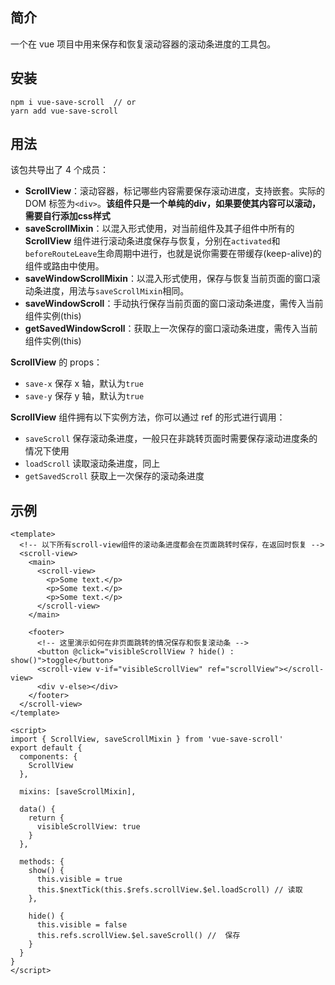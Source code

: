 ## 简介

一个在 vue 项目中用来保存和恢复滚动容器的滚动条进度的工具包。

## 安装

```
npm i vue-save-scroll  // or
yarn add vue-save-scroll
```

## 用法

该包共导出了 4 个成员：

- **ScrollView**：滚动容器，标记哪些内容需要保存滚动进度，支持嵌套。实际的 DOM 标签为`<div>`。**该组件只是一个单纯的div，如果要使其内容可以滚动，需要自行添加css样式**
- **saveScrollMixin**：以混入形式使用，对当前组件及其子组件中所有的 **ScrollView** 组件进行滚动条进度保存与恢复，分别在`activated`和`beforeRouteLeave`生命周期中进行，也就是说你需要在带缓存(keep-alive)的组件或路由中使用。
- **saveWindowScrollMixin**：以混入形式使用，保存与恢复当前页面的窗口滚动条进度，用法与`saveScrollMixin`相同。
- **saveWindowScroll**：手动执行保存当前页面的窗口滚动条进度，需传入当前组件实例(this)
- **getSavedWindowScroll**：获取上一次保存的窗口滚动条进度，需传入当前组件实例(this)

**ScrollView** 的 props：

- `save-x` 保存 x 轴，默认为`true`
- `save-y` 保存 y 轴，默认为`true`

**ScrollView** 组件拥有以下实例方法，你可以通过 ref 的形式进行调用：

- `saveScroll` 保存滚动条进度，一般只在非跳转页面时需要保存滚动进度条的情况下使用
- `loadScroll` 读取滚动条进度，同上
- `getSavedScroll` 获取上一次保存的滚动条进度

## 示例

```vue
<template>
  <!-- 以下所有scroll-view组件的滚动条进度都会在页面跳转时保存，在返回时恢复 -->
  <scroll-view>
    <main>
      <scroll-view>
        <p>Some text.</p>
        <p>Some text.</p>
        <p>Some text.</p>
      </scroll-view>
    </main>

    <footer>
      <!-- 这里演示如何在非页面跳转的情况保存和恢复滚动条 -->
      <button @click="visibleScrollView ? hide() : show()">toggle</button>
      <scroll-view v-if="visibleScrollView" ref="scrollView"></scroll-view>
      <div v-else></div>
    </footer>
  </scroll-view>
</template>

<script>
import { ScrollView, saveScrollMixin } from 'vue-save-scroll'
export default {
  components: {
    ScrollView
  },

  mixins: [saveScrollMixin],

  data() {
    return {
      visibleScrollView: true
    }
  },

  methods: {
    show() {
      this.visible = true
      this.$nextTick(this.$refs.scrollView.$el.loadScroll) // 读取
    },

    hide() {
      this.visible = false
      this.refs.scrollView.$el.saveScroll() //  保存
    }
  }
}
</script>
```

